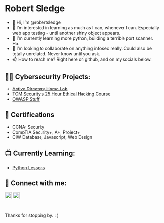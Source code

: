 <h1>Robert Sledge </h1>

- 👋 Hi, I’m @robertsledge
- 👀 I’m interested in learning as much as I can, whenever I can. Especially web app testing - until another shiny object appears.
- 🌱 I’m currently learning more python, building a terrible port scanner. Ha.
- 💞️ I’m looking to collaborate on anything infosec really. Could also be totally unrelated. Never know until you ask. 
- 📫 How to reach me? Right here on github, and on my socials below. 

<h2>👨‍💻 Cybersecurity Projects:</h2>

- [Active Directory Home Lab](https://github.com/robertsledge/ActiveDirectoryLab)
- [TCM Security's 25 Hour Ethical Hacking Course](https://github.com/robertsledge/TCM-Sec)
- [OWASP Stuff](https://github.com/robertsledge/OWASP)

<h2>📄 Certifications</h2>

- CCNA: Security
- CompTIA Security+, A+, Project+
- CIW Database, Javascript, Web Design

<h2>📺 Currently Learning:</h2>

- [Python Lessons](https://github.com/robertsledge/Python/)

<h2> 🤳 Connect with me:</h2>


[<img align="left" alt="RobertSledge | Twitter" width="22px" src="https://cdn.jsdelivr.net/npm/simple-icons@v3/icons/twitter.svg" />][twitter]
[<img align="left" alt="RobertSledge | LinkedIn" width="22px" src="https://cdn.jsdelivr.net/npm/simple-icons@v3/icons/linkedin.svg" />][linkedin]

[twitter]: https://twitter.com/robsledge
[linkedin]: https://www.linkedin.com/in/robert-sledge-a4063052/


<br>
<br>
<br>


Thanks for stopping by.  : )

<!---
robertsledge/robertsledge is a ✨ special ✨ repository because its `README.md` (this file) appears on your GitHub profile.
You can click the Preview link to take a look at your changes.
--->
